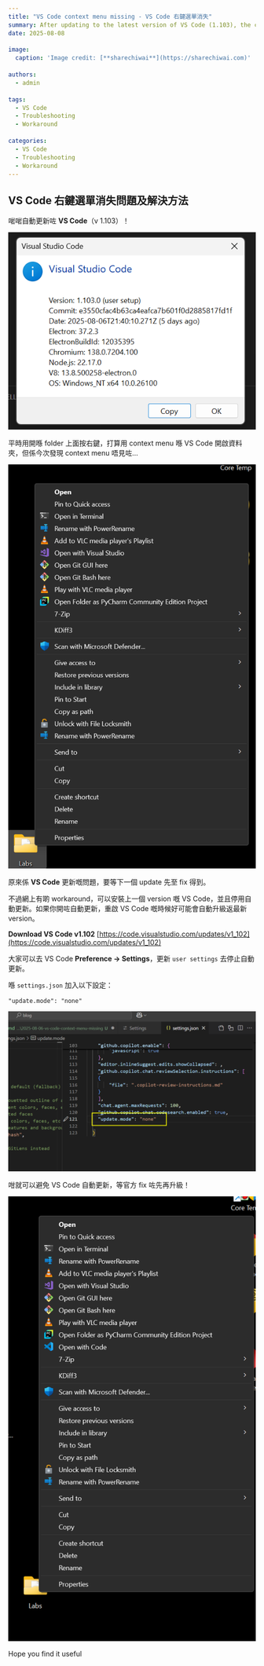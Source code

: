```yaml
---
title: "VS Code context menu missing - VS Code 右鍵選單消失"
summary: After updating to the latest version of VS Code (1.103), the context menu disappeared. Here's how to fix it.
date: 2025-08-08

image:
  caption: 'Image credit: [**sharechiwai**](https://sharechiwai.com)'

authors:
  - admin

tags:
  - VS Code
  - Troubleshooting
  - Workaround

categories:
  - VS Code
  - Troubleshooting
  - Workaround
---
```


## VS Code 右鍵選單消失問題及解決方法

啱啱自動更新咗 **VS Code**（v 1.103）！

![VS Code v1.103 更新畫面](vscode-version1.103.0.png)

平時用開喺 folder 上面按右鍵，打算用 context menu 喺 VS Code 開啟資料夾，但係今次發現 context menu 唔見咗...

![VS Code context menu missing](open-with-vscode-missing.png)

原來係 **VS Code** 更新嘅問題，要等下一個 update 先至 fix 得到。

不過網上有啲 workaround，可以安裝上一個 version 嘅 VS Code，並且停用自動更新。如果你開咗自動更新，重啟 VS Code 嘅時候好可能會自動升級返最新 version。

**Download VS Code v1.102**
[https://code.visualstudio.com/updates/v1_102](https://code.visualstudio.com/updates/v1_102)

大家可以去 VS Code **Preference → Settings**，更新 `user settings` 去停止自動更新。

喺 `settings.json` 加入以下設定：

```jsonc
"update.mode": "none"
```
![Update VS Code settings.json](settings-json.png)

咁就可以避免 VS Code 自動更新，等官方 fix 咗先再升級！

![VS Code context menu is back](vscode-context-menu.png)

Hope you find it useful